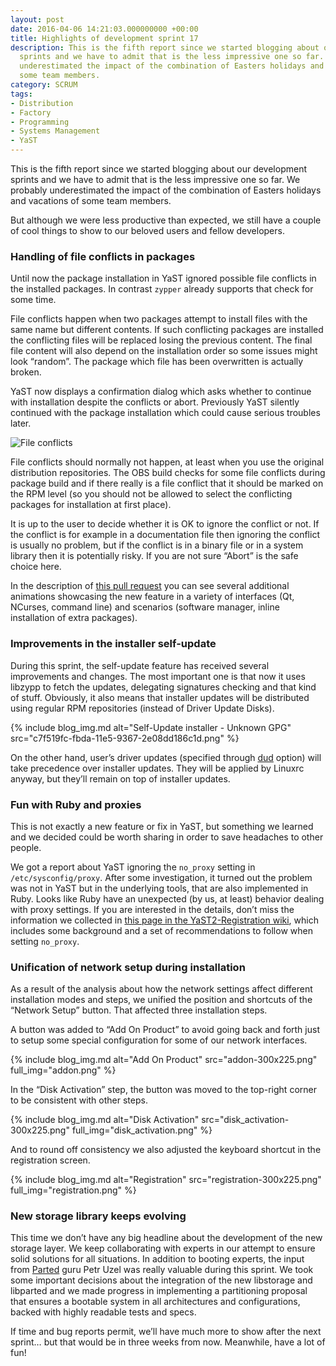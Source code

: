 ```yaml
---
layout: post
date: 2016-04-06 14:21:03.000000000 +00:00
title: Highlights of development sprint 17
description: This is the fifth report since we started blogging about our development
  sprints and we have to admit that is the less impressive one so far. We probably
  underestimated the impact of the combination of Easters holidays and vacations of
  some team members.
category: SCRUM
tags:
- Distribution
- Factory
- Programming
- Systems Management
- YaST
---
```


This is the fifth report since we started blogging about our development
sprints and we have to admit that is the less impressive one so far. We
probably underestimated the impact of the combination of Easters
holidays and vacations of some team members.

But although we were less productive than expected, we still have a
couple of cool things to show to our beloved users and fellow
developers.

### Handling of file conflicts in packages

Until now the package installation in YaST ignored possible file
conflicts in the installed packages. In contrast `zypper` already
supports that check for some time.

File conflicts happen when two packages attempt to install files with
the same name but different contents. If such conflicting packages are
installed the conflicting files will be replaced losing the previous
content. The final file content will also depend on the installation
order so some issues might look “random”. The package which file has
been overwritten is actually broken.

YaST now displays a confirmation dialog which asks whether to continue
with installation despite the conflicts or abort. Previously YaST
silently continued with the package installation which could cause
serious troubles later.

![File
conflicts](https://cloud.githubusercontent.com/assets/907998/13957750/e11da630-f04d-11e5-94a5-ee8b7a67b0ce.gif)

File conflicts should normally not happen, at least when you use the
original distribution repositories. The OBS build checks for some file
conflicts during package build and if there really is a file conflict
that it should be marked on the RPM level (so you should not be allowed
to select the conflicting packages for installation at first place).

It is up to the user to decide whether it is OK to ignore the conflict
or not. If the conflict is for example in a documentation file then
ignoring the conflict is usually no problem, but if the conflict is in a
binary file or in a system library then it is potentially risky. If you
are not sure “Abort” is the safe choice here.

In the description of [this pull request][1] you can see several
additional animations showcasing the new feature in a variety of
interfaces (Qt, NCurses, command line) and scenarios (software manager,
inline installation of extra packages).

### Improvements in the installer self-update

During this sprint, the self-update feature has received several
improvements and changes. The most important one is that now it uses
libzypp to fetch the updates, delegating signatures checking and that
kind of stuff. Obviously, it also means that installer updates will be
distributed using regular RPM repositories (instead of Driver Update
Disks).

{% include blog_img.md alt="Self-Update installer - Unknown GPG"
src="c7f519fc-fbda-11e5-9367-2e08dd186c1d.png" %}

On the other hand, user’s driver updates (specified through [dud][2]
option) will take precedence over installer updates. They will be
applied by Linuxrc anyway, but they’ll remain on top of installer
updates.

### Fun with Ruby and proxies

This is not exactly a new feature or fix in YaST, but something we
learned and we decided could be worth sharing in order to save headaches
to other people.

We got a report about YaST ignoring the `no_proxy` setting in
`/etc/sysconfig/proxy`. After some investigation, it turned out the
problem was not in YaST but in the underlying tools, that are also
implemented in Ruby. Looks like Ruby have an unexpected (by us, at
least) behavior dealing with proxy settings. If you are interested in
the details, don’t miss the information we collected in [this page in
the YaST2-Registration wiki][3], which includes some background and a
set of recommendations to follow when setting `no_proxy`.

### Unification of network setup during installation

As a result of the analysis about how the network settings affect
different installation modes and steps, we unified the position and
shortcuts of the “Network Setup” button. That affected three
installation steps.

A button was added to “Add On Product” to avoid going back and forth
just to setup some special configuration for some of our network
interfaces.

{% include blog_img.md alt="Add On Product" src="addon-300x225.png"
full_img="addon.png" %}

In the “Disk Activation” step, the button was moved to the top-right
corner to be consistent with other steps.

{% include blog_img.md alt="Disk Activation" src="disk_activation-300x225.png"
full_img="disk_activation.png" %}

And to round off consistency we also adjusted the keyboard shortcut in
the registration screen.

{% include blog_img.md alt="Registration" src="registration-300x225.png"
full_img="registration.png" %}

### New storage library keeps evolving

This time we don’t have any big headline about the development of the
new storage layer. We keep collaborating with experts in our attempt to
ensure solid solutions for all situations. In addition to booting
experts, the input from [Parted][4] guru Petr Uzel was really valuable
during this sprint. We took some important decisions about the
integration of the new libstorage and libparted and we made progress in
implementing a partitioning proposal that ensures a bootable system in
all architectures and configurations, backed with highly readable tests
and specs.

If time and bug reports permit, we’ll have much more to show after the
next sprint… but that would be in three weeks from now. Meanwhile, have
a lot of fun!



[1]: https://github.com/yast/yast-yast2/pull/452
[2]: https://en.opensuse.org/SDB:Linuxrc#p_dud
[3]: https://github.com/yast/yast-registration/wiki/Proxy-Configuration-Issues
[4]: http://www.gnu.org/software/parted/
